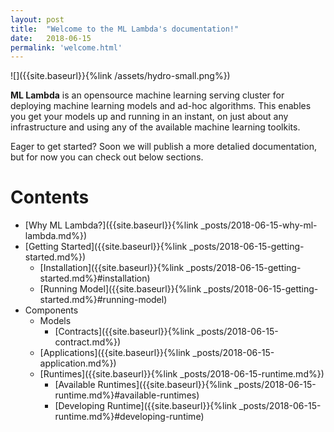```yaml
---
layout: post
title:  "Welcome to the ML Lambda's documentation!"
date:   2018-06-15
permalink: 'welcome.html'
---
```


![]({{site.baseurl}}{%link /assets/hydro-small.png%})

__ML Lambda__ is an opensource machine learning serving cluster for deploying machine learning models and ad-hoc algorithms. This enables you get your models up and running in an instant, on just about any infrastructure and using any of the available machine learning toolkits.

Eager to get started? Soon we will publish a more detalied documentation, but for now you can check out below sections.

# Contents
- [Why ML Lambda?]({{site.baseurl}}{%link _posts/2018-06-15-why-ml-lambda.md%})
- [Getting Started]({{site.baseurl}}{%link _posts/2018-06-15-getting-started.md%})
	- [Installation]({{site.baseurl}}{%link _posts/2018-06-15-getting-started.md%}#installation)
	- [Running Model]({{site.baseurl}}{%link _posts/2018-06-15-getting-started.md%}#running-model)
- Components
	- Models
		- [Contracts]({{site.baseurl}}{%link _posts/2018-06-15-contract.md%})
	- [Applications]({{site.baseurl}}{%link _posts/2018-06-15-application.md%})
	- [Runtimes]({{site.baseurl}}{%link _posts/2018-06-15-runtime.md%})
		- [Available Runtimes]({{site.baseurl}}{%link _posts/2018-06-15-runtime.md%}#available-runtimes)
		- [Developing Runtime]({{site.baseurl}}{%link _posts/2018-06-15-runtime.md%}#developing-runtime)
